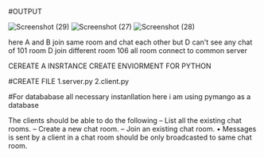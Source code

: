 
#OUTPUT

![Screenshot (29)](https://github.com/vaishnavikapile22/cli-based-chat-tool/assets/149785862/b247d222-78da-423f-8067-6d6dc508002f)
![Screenshot (27)](https://github.com/vaishnavikapile22/cli-based-chat-tool/assets/149785862/e8dd2f85-66eb-45d7-a330-60efe5ec91da)
![Screenshot (28)](https://github.com/vaishnavikapile22/cli-based-chat-tool/assets/149785862/acaf8a3b-dcfa-44c0-8bc2-85077287817f)

here A and B join same room and chat each other but D can't see any chat of 101 room D join different room 106 all room connect to common server

CEREATE A INSRTANCE
CREATE ENVIORMENT FOR PYTHON

#CREATE FILE
1.server.py
2.client.py

#For datababase all necessary instanllation
here i am using pymango as a database

The clients should be able to do the following
– List all the existing chat rooms.
– Create a new chat room.
– Join an existing chat room.
• Messages is sent by a client in a chat room should be only broadcasted to same chat
room.
